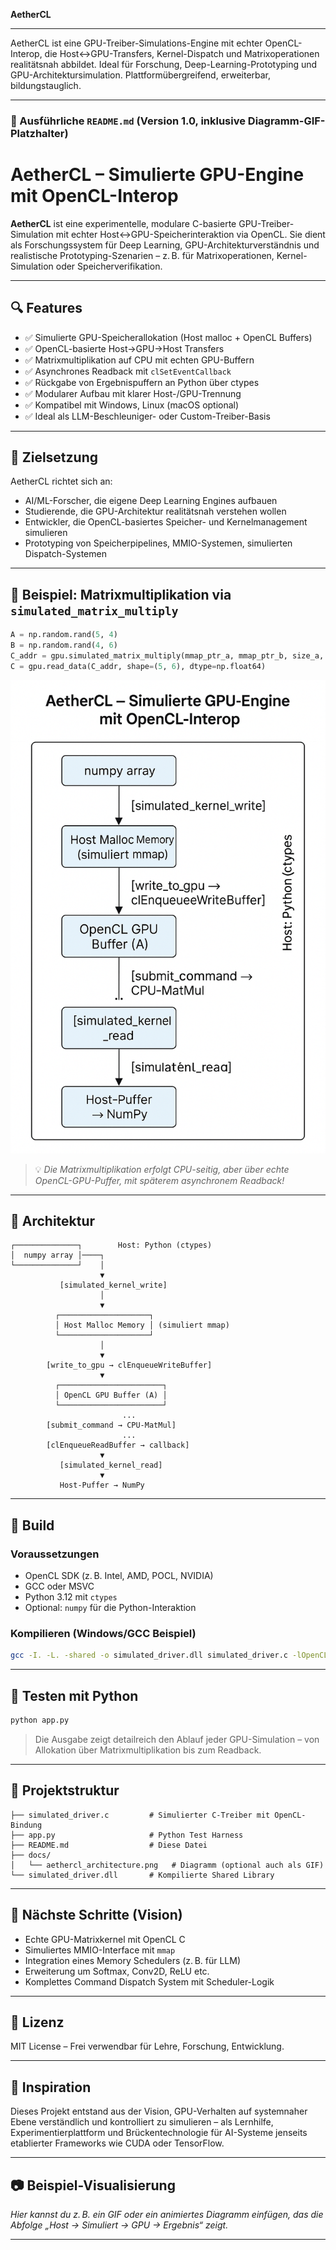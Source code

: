 **AetherCL**

---

AetherCL ist eine GPU-Treiber-Simulations-Engine mit echter OpenCL-Interop, die Host↔GPU-Transfers, Kernel-Dispatch und Matrixoperationen realitätsnah abbildet. Ideal für Forschung, Deep-Learning-Prototyping und GPU-Architektursimulation. Plattformübergreifend, erweiterbar, bildungstauglich.

---

### 📘 Ausführliche `README.md` (Version 1.0, inklusive Diagramm-GIF-Platzhalter)

# AetherCL – Simulierte GPU-Engine mit OpenCL-Interop

**AetherCL** ist eine experimentelle, modulare C-basierte GPU-Treiber-Simulation mit echter Host↔GPU-Speicherinteraktion via OpenCL. Sie dient als Forschungssystem für Deep Learning, GPU-Architekturverständnis und realistische Prototyping-Szenarien – z. B. für Matrixoperationen, Kernel-Simulation oder Speicherverifikation.

---

## 🔍 Features

- ✅ Simulierte GPU-Speicherallokation (Host malloc + OpenCL Buffers)
- ✅ OpenCL-basierte Host→GPU→Host Transfers
- ✅ Matrixmultiplikation auf CPU mit echten GPU-Buffern
- ✅ Asynchrones Readback mit `clSetEventCallback`
- ✅ Rückgabe von Ergebnispuffern an Python über ctypes
- ✅ Modularer Aufbau mit klarer Host-/GPU-Trennung
- ✅ Kompatibel mit Windows, Linux (macOS optional)
- ✅ Ideal als LLM-Beschleuniger- oder Custom-Treiber-Basis

---

## 🧠 Zielsetzung

AetherCL richtet sich an:

- AI/ML-Forscher, die eigene Deep Learning Engines aufbauen
- Studierende, die GPU-Architektur realitätsnah verstehen wollen
- Entwickler, die OpenCL-basiertes Speicher- und Kernelmanagement simulieren
- Prototyping von Speicherpipelines, MMIO-Systemen, simulierten Dispatch-Systemen

---

## 🧪 Beispiel: Matrixmultiplikation via `simulated_matrix_multiply`

```python
A = np.random.rand(5, 4)
B = np.random.rand(4, 6)
C_addr = gpu.simulated_matrix_multiply(mmap_ptr_a, mmap_ptr_b, size_a, size_b, shape_a, shape_b)
C = gpu.read_data(C_addr, shape=(5, 6), dtype=np.float64)
```

![Architektur-Diagramm](docs/aethercl_architecture.png)

> 💡 *Die Matrixmultiplikation erfolgt CPU-seitig, aber über echte OpenCL-GPU-Puffer, mit späterem asynchronem Readback!*

---

## 📐 Architektur

```plaintext
┌──────────────┐        Host: Python (ctypes)
│  numpy array │────┐
└──────────────┘    │
                    ▼
           [simulated_kernel_write]
                    │
                    ▼
          ┌────────────────────┐
          │ Host Malloc Memory │ (simuliert mmap)
          └────────────────────┘
                    │
                    ▼
        [write_to_gpu → clEnqueueWriteBuffer]
                    ▼
          ┌───────────────────────┐
          │ OpenCL GPU Buffer (A) │
          └───────────────────────┘
                         ...
        [submit_command → CPU-MatMul]
                         ...
        [clEnqueueReadBuffer → callback]
                    ▼
           [simulated_kernel_read]
                    ▼
           Host-Puffer → NumPy

```

---

## 🔧 Build

### Voraussetzungen

- OpenCL SDK (z. B. Intel, AMD, POCL, NVIDIA)
- GCC oder MSVC
- Python 3.12 mit `ctypes`
- Optional: `numpy` für die Python-Interaktion

### Kompilieren (Windows/GCC Beispiel)

```bash
gcc -I. -L. -shared -o simulated_driver.dll simulated_driver.c -lOpenCL -static-libgcc -static-libstdc++ -Wl,--export-all-symbols
```

---

## 🧪 Testen mit Python

```bash
python app.py
```

> Die Ausgabe zeigt detailreich den Ablauf jeder GPU-Simulation – von Allokation über Matrixmultiplikation bis zum Readback.

---

## 📁 Projektstruktur

```plaintext
├── simulated_driver.c         # Simulierter C-Treiber mit OpenCL-Bindung
├── app.py                     # Python Test Harness
├── README.md                  # Diese Datei
├── docs/
│   └── aethercl_architecture.png   # Diagramm (optional auch als GIF)
└── simulated_driver.dll       # Kompilierte Shared Library
```

---

## 🚀 Nächste Schritte (Vision)

- Echte GPU-Matrixkernel mit OpenCL C
- Simuliertes MMIO-Interface mit `mmap`
- Integration eines Memory Schedulers (z. B. für LLM)
- Erweiterung um Softmax, Conv2D, ReLU etc.
- Komplettes Command Dispatch System mit Scheduler-Logik

---

## 🤝 Lizenz

MIT License – Frei verwendbar für Lehre, Forschung, Entwicklung.

---

## 🧠 Inspiration

Dieses Projekt entstand aus der Vision, GPU-Verhalten auf systemnaher Ebene verständlich und kontrolliert zu simulieren – als Lernhilfe, Experimentierplattform und Brückentechnologie für AI-Systeme jenseits etablierter Frameworks wie CUDA oder TensorFlow.

---

## 📷 Beispiel-Visualisierung

*Hier kannst du z. B. ein GIF oder ein animiertes Diagramm einfügen, das die Abfolge „Host → Simuliert → GPU → Ergebnis“ zeigt.*

---

